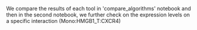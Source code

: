 
We compare the results of each tool in 'compare_algorithms' notebook and then in the second notebook, we further check on the expression levels on a specific interaction (Mono:HMGB1_T:CXCR4)